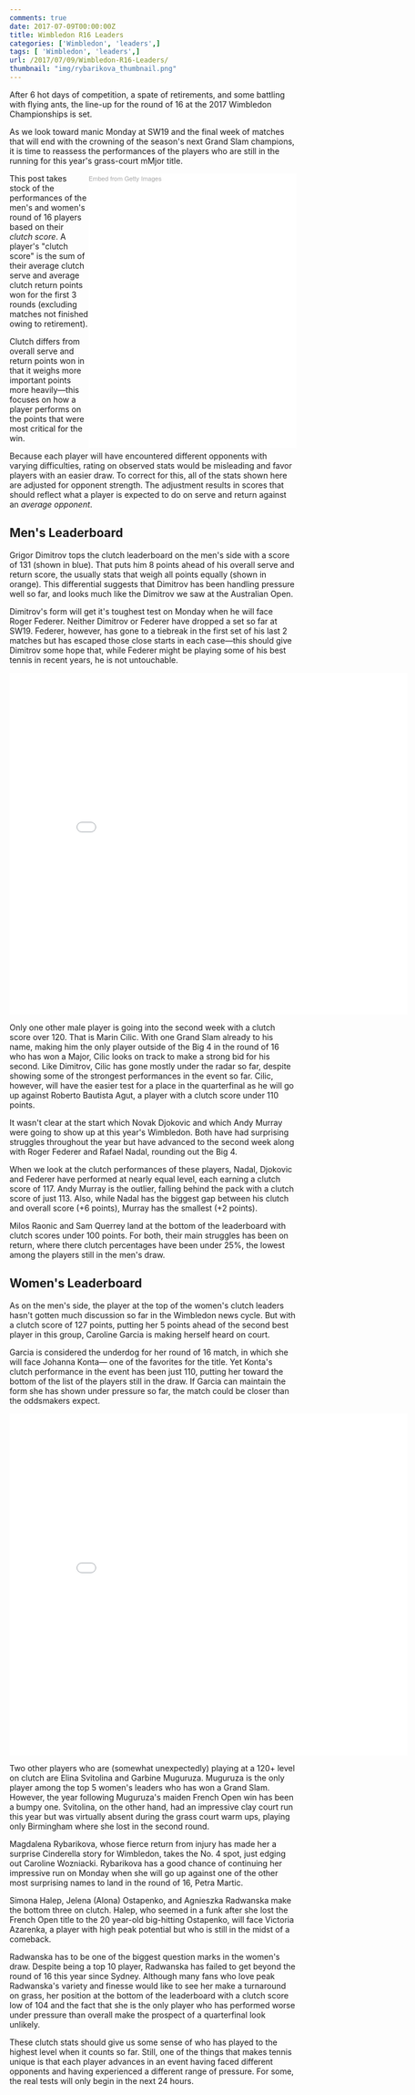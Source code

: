 ```yaml
---
comments: true
date: 2017-07-09T00:00:00Z
title: Wimbledon R16 Leaders
categories: ['Wimbledon', 'leaders',]
tags: [ 'Wimbledon', 'leaders',]
url: /2017/07/09/Wimbledon-R16-Leaders/
thumbnail: "img/rybarikova_thumbnail.png"
---
```


After 6 hot days of competition, a spate of retirements, and some battling with flying ants, the line-up for the round of 16 at the 2017 Wimbledon Championships is set. 

<!--more-->

As we look toward manic Monday at SW19 and the final week of matches that will end with the crowning of the season's next Grand Slam champions, it is time to reassess the performances of the players who are still in the running for this year's grass-court mMjor title.

<div class="getty embed image" style="background-color:#fff;display:inline-block;font-family:'Helvetica Neue',Helvetica,Arial,sans-serif;color:#a7a7a7;font-size:11px;width:100%;max-width:365px;float:right;"><div style="padding:0;margin:0;text-align:left;"><a href="http://www.gettyimages.ch/detail/479213372" target="_blank" style="color:#a7a7a7;text-decoration:none;font-weight:normal !important;border:none;display:inline-block;">Embed from Getty Images</a></div><div style="overflow:hidden;position:relative;height:0;padding:127.741935% 0 0 0;width:100%;"><iframe src="//embed.gettyimages.com/embed/479213372?et=ZprGTbFJSVxE-G7jm3XPPw&tld=ch&viewMoreLink=off&sig=BiD0ydH79TomETbnX_psRDykqqigpVmL7BB1QbnPhfI=&caption=true" width="465" height="594" scrolling="no" frameborder="0" style="display:inline-block;position:absolute;top:0;left:0;width:100%;height:100%;margin:0;" ></iframe></div><p style="margin:0;"></p></div>

This post takes stock of the performances of the men's and women's round of 16 players based on their _clutch score_. A player's "clutch score" is the sum of their average clutch serve and average clutch return points won for the first 3 rounds (excluding matches not finished owing to retirement). 

Clutch differs from overall serve and return points won in that it weighs more important points more heavily&mdash;this focuses on how a player performs on the points that were most critical for the win.

Because each player will have encountered different opponents with varying difficulties, rating on observed stats would be misleading and favor players with an easier draw. To correct for this, all of the stats shown here are adjusted for opponent strength. The adjustment results in scores that should reflect what a player is expected to do on serve and return against an _average opponent_.


## Men's Leaderboard

Grigor Dimitrov tops the clutch leaderboard on the men's side with a score of 131 (shown in blue). That puts him 8 points ahead of his overall serve and return score, the usually stats that weigh all points equally (shown in orange). This differential suggests that Dimitrov has been handling pressure well so far, and looks much like the Dimitrov we saw at the Australian Open.  

Dimitrov's form will get it's toughest test on Monday when he will face Roger Federer. Neither Dimitrov or Federer have dropped a set so far at SW19. Federer, however, has gone to a tiebreak in the first set of his last 2 matches but has escaped those close starts in each case&mdash;this should give Dimitrov some hope that, while Federer might be playing some of his best tennis in recent years, he is not untouchable. 

<iframe width="700" height="600" frameborder="0" scrolling="no" src="//plot.ly/~on-the-t/1404.embed"></iframe>

Only one other male player is going into the second week with a clutch score over 120. That is Marin Cilic. With one Grand Slam already to his name, making him the only player outside of the Big 4 in the round of 16 who has won a Major, Cilic looks on track to make a strong bid for his second. Like Dimitrov, Cilic has gone mostly under the radar so far, despite showing some of the strongest performances in the event so far. Cilic, however, will have the easier test for a place in the quarterfinal as he will go up against Roberto Bautista Agut, a player with a clutch score under 110 points. 

It wasn't clear at the start which Novak Djokovic and which Andy Murray were going to show up at this year's Wimbledon. Both have had surprising struggles throughout the year but have advanced to the second week along with Roger Federer and Rafael Nadal, rounding out the Big 4. 

When we look at the clutch performances of these players, Nadal, Djokovic and Federer have performed at nearly equal level, each earning a clutch score of 117. Andy Murray is the outlier, falling behind the pack with a clutch score of just 113. Also, while Nadal has the biggest gap between his clutch and overall score (+6 points), Murray has the smallest (+2 points).  

Milos Raonic and Sam Querrey land at the bottom of the leaderboard with clutch scores under 100 points. For both, their main struggles has been on return, where there clutch percentages have been under 25%, the lowest among the players still in the men's draw.


## Women's Leaderboard

As on the men's side, the player at the top of the women's clutch leaders hasn't gotten much discussion so far in the Wimbledon news cycle. But with a clutch score of 127 points, putting her 5 points ahead of the second best player in this group, Caroline Garcia is making herself heard on court. 

Garcia is considered the underdog for her round of 16 match, in which she will face Johanna Konta&mdash; one of the favorites for the title. Yet Konta's clutch performance in the event has been just 110, putting her toward the bottom of the list of the players still in the draw. If Garcia can maintain the form she has shown under pressure so far, the match could be closer than the oddsmakers expect.


<iframe width="700" height="600" frameborder="0" scrolling="no" src="//plot.ly/~on-the-t/1406.embed"></iframe>

Two other players who are (somewhat unexpectedly) playing at a 120+ level on clutch are Elina Svitolina and Garbine Muguruza. Muguruza is the only player among the top 5 women's leaders who has won a Grand Slam. However, the year following Muguruza's maiden French Open win has been a bumpy one. Svitolina, on the other hand, had an impressive clay court run this year but was virtually absent during the grass court warm ups, playing only Birmingham where she lost in the second round. 


Magdalena Rybarikova, whose fierce return from injury has made her a surprise Cinderella story for Wimbledon, takes the No. 4 spot, just edging out Caroline Wozniacki. Rybarikova has a good chance of continuing her impressive run on Monday when she will go up against one of the other most surprising names to land in the round of 16, Petra Martic.

Simona Halep, Jelena (Alona) Ostapenko, and Agnieszka Radwanska make the bottom three on clutch. Halep, who seemed in a funk after she lost the French Open title to the 20 year-old big-hitting Ostapenko, will face Victoria Azarenka, a player with high peak potential but who is still in the midst of a comeback. 

Radwanska has to be one of the biggest question marks in the women's draw. Despite being a top 10 player, Radwanska has failed to get beyond the round of 16 this year since Sydney. Although many fans who love peak Radwanska's variety and finesse would like to see her make a turnaround on grass, her position at the bottom of the leaderboard with a clutch score low of 104 and the fact that she is the only player who has performed worse under pressure than overall make the prospect of a quarterfinal look unlikely. 

These clutch stats should give us some sense of who has played to the highest level when it counts so far. Still, one of the things that makes tennis unique is that each player advances in an event having faced different opponents and having experienced a different range of pressure. For some, the real tests will only begin in the next 24 hours. 
